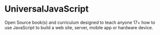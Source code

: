 # UniversalJavaScript
Open Source book(s) and curriculum designed to teach anyone 17+ how to use JavaScript to build a web site, server, mobile app or hardware device.
